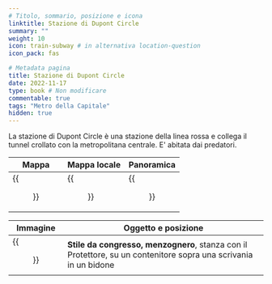 ```yaml
---
# Titolo, sommario, posizione e icona
linktitle: Stazione di Dupont Circle
summary: ""
weight: 10
icon: train-subway # in alternativa location-question
icon_pack: fas

# Metadata pagina
title: Stazione di Dupont Circle
date: 2022-11-17
type: book # Non modificare
commentable: true
tags: "Metro della Capitale"
hidden: true
---
```





La stazione di Dupont Circle è una stazione della linea rossa e collega il tunnel crollato con la metropolitana centrale. E' abitata dai predatori.

| Mappa | Mappa locale | Panoramica |
| ----- | ------------ | ---------- |
| {{<figure src="Dupont_Station_loc.webp">}}  | {{<figure src="Metro_Dupont_Circle_Station_map.webp">}}  |  {{<figure src="Dupont_Circle_Station.webp">}} |

| Immagine | Oggetto e posizione |
| -------- | ------------------- |
|  {{<figure src="FO3_LCS_Dupont.webp">}} | **Stile da congresso, menzognero**, stanza con il Protettore, su un contenitore sopra una scrivania in un bidone  |